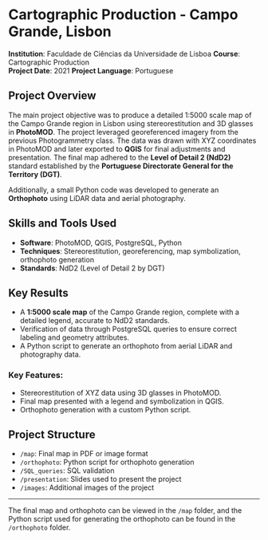 # Cartographic Production - Campo Grande, Lisbon
**Institution**: Faculdade de Ciências da Universidade de Lisboa
**Course**: Cartographic Production  
**Project Date**: 2021
**Project Language**: Portuguese

## Project Overview
The main project objective was to produce a detailed 1:5000 scale map of the Campo Grande region in Lisbon using stereorestitution and 3D glasses in **PhotoMOD**. The project leveraged georeferenced imagery from the previous Photogrammetry class. The data was drawn with XYZ coordinates in PhotoMOD and later exported to **QGIS** for final adjustments and presentation. The final map adhered to the **Level of Detail 2 (NdD2)** standard established by the **Portuguese Directorate General for the Territory (DGT)**.

Additionally, a small Python code was developed to generate an **Orthophoto** using LiDAR data and aerial photography.

## Skills and Tools Used
- **Software**: PhotoMOD, QGIS, PostgreSQL, Python
- **Techniques**: Stereorestitution, georeferencing, map symbolization, orthophoto generation
- **Standards**: NdD2 (Level of Detail 2 by DGT)

## Key Results
- A **1:5000 scale map** of the Campo Grande region, complete with a detailed legend, accurate to NdD2 standards.
- Verification of data through PostgreSQL queries to ensure correct labeling and geometry attributes.
- A Python script to generate an orthophoto from aerial LiDAR and photography data.

### Key Features:
- Stereorestitution of XYZ data using 3D glasses in PhotoMOD.
- Final map presented with a legend and symbolization in QGIS.
- Orthophoto generation with a custom Python script.

## Project Structure
- `/map`: Final map in PDF or image format
- `/orthophoto`: Python script for orthophoto generation
- `/SQL_queries`: SQL validation
- `/presentation`: Slides used to present the project
- `/images`: Additional images of the project

---

The final map and orthophoto can be viewed in the `/map` folder, and the Python script used for generating the orthophoto can be found in the `/orthophoto` folder.
